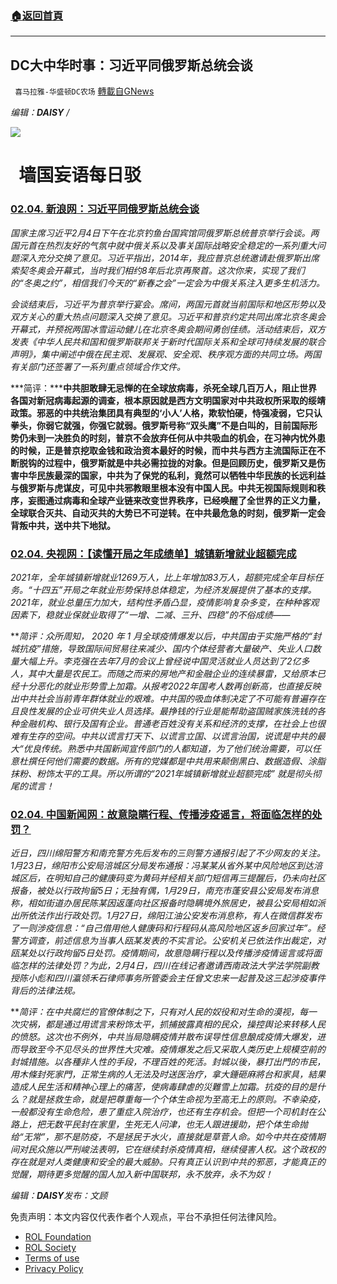 ###  [:house:返回首頁](https://github.com/ourhimalayas/txt)
---


## DC大中华时事：习近平同俄罗斯总统会谈
` 喜马拉雅-华盛顿DC农场` [轉載自GNews](https://gnews.org/zh-hans/1956678/)

*编辑：**DAISY** /*

![](http://himalayawashingtondc.org/wp-content/uploads/2021/08/ScreenShot-2021-08-01-at-17.25.09@2x.png)

#   墙国妄语每日驳

### [**02.04. 新浪网**：习近平同俄罗斯总统会谈](https://news.sina.com.cn/c/xl/2022-02-04/doc-ikyakumy4225949.shtml)

*国家主席习近平2月4日下午在北京钓鱼台国宾馆同俄罗斯总统普京举行会谈。两国元首在热烈友好的气氛中就中俄关系以及事关国际战略安全稳定的一系列重大问题深入充分交换了意见。习近平指出，2014年，我应普京总统邀请赴俄罗斯出席索契冬奥会开幕式，当时我们相约8年后北京再聚首。这次你来，实现了我们的“冬奥之约”，相信我们今天的“新春之会”一定会为中俄关系注入更多生机活力。*

*会谈结束后，习近平为普京举行宴会。席间，两国元首就当前国际和地区形势以及双方关心的重大热点问题深入交换了意见。习近平和普京约定共同出席北京冬奥会开幕式，并预祝两国冰雪运动健儿在北京冬奥会期间勇创佳绩。活动结束后，双方发表《中华人民共和国和俄罗斯联邦关于新时代国际关系和全球可持续发展的联合声明》，集中阐述中俄在民主观、发展观、安全观、秩序观方面的共同立场。两国有关部门还签署了一系列重点领域合作文件。*

***简评：*****中共胆敢肆无忌惮的在全球放病毒，杀死全球几百万人，阻止世界各国对新冠病毒起源的调查，根本原因就是西方文明国家对中共政权所采取的绥靖政策。邪恶的中共统治集团具有典型的‘小人’人格，欺软怕硬，恃强凌弱，它只认拳头，你弱它就强，你强它就弱。俄罗斯号称“双头鹰”不是白叫的，目前国际形势仍未到一决胜负的时刻，普京不会放弃任何从中共吸血的机会，在习神内忧外患的时候，正是普京挖取金钱和政治资本最好的时候，而中共与西方主流国际正在不断脱钩的过程中，俄罗斯就是中共必需拉拢的对象。但是回顾历史，俄罗斯又是伤害中华民族最深的国家，中共为了保党的私利，竟然可以牺牲中华民族的长远利益与俄罗斯与虎谋皮，可见中共邪教眼里根本没有中国人民。中共无视国际规则和秩序，妄图通过病毒和全球产业链来改变世界秩序，已经唤醒了全世界的正义力量，全球联合灭共、自动灭共的大势已不可逆转。在中共最危急的时刻，俄罗斯一定会背叛中共，送中共下地狱。**

### [02.04. 央视网：【读懂开局之年成绩单】城镇新增就业超额完成](https://news.cctv.com/2022/02/04/ARTIPPWaxPgxv5veLERcFTnN220204.shtml?spm=C94212.PBZrLs0D62ld.EKoevbmLqVHC.118)

*2021年，全年城镇新增就业1269万人，比上年增加83万人，超额完成全年目标任务。“十四五”开局之年就业形势保持总体稳定，为经济发展提供了基本的支撑。2021年，就业总量压力加大，结构性矛盾凸显，疫情影响复杂多变，在种种客观因素下，稳就业保就业取得了“一增、二减、三升、四稳”的不俗成绩——*

***简评：*众所周知， 2020 年 1 月全球疫情爆发以后，中共国由于实施严格的“封城抗疫”措施，导致国际间贸易往来减少、国内个体经营者大量破产、失业人口数量大幅上升。李克强在去年7月的会议上曾经说中国灵活就业人员达到了2亿多人，其中大量是农民工。而随之而来的房地产和金融企业的连续暴雷，又给原本已经十分恶化的就业形势雪上加霜。从报考2022年国考人数再创新高，也直接反映出中共社会当前青年群体就业的艰难。中共国的吸血体制决定了不可能有普遍存在且良性发展的企业可供失业人员选择。最挣钱的行业是能帮助盗国贼家族洗钱的各种金融机构、银行及国有企业。普通老百姓没有关系和经济的支撑，在社会上也很难有生存的空间。中共以谎言打天下、以谎言立国、以谎言治国，说谎是中共的最大“优良传统。熟悉中共国新闻宣传部门的人都知道，为了他们统治需要，可以任意杜撰任何他们需要的数据。所有的党媒都是中共用来颠倒黑白、数据造假、涂脂抹粉、粉饰太平的工具。所以所谓的“2021年城镇新增就业超额完成” 就是彻头彻尾的谎言！**

### [02.04. 中国新闻网：故意隐瞒行程、传播涉疫谣言，将面临怎样的处罚？](http://www.chinanews.com.cn/sh/2022/02-04/9668295.shtml)

*近日，四川绵阳警方和南充警方先后发布的三则警方通报引起了不少网友的关注。1月23日，绵阳市公安局涪城区分局发布通报：冯某某从省外某中风险地区到达涪城区后，在明知自己的健康码变为黄码并经相关部门短信再三提醒后，仍未向社区报备，被处以行政拘留5日；无独有偶，1月29日，南充市蓬安县公安局发布消息称，相如街道办居民陈某因返蓬向社区报备时隐瞒境外旅居史，被县公安局相如派出所依法作出行政处罚。1月27日，绵阳江油公安发布消息称，有人在微信群发布了一则涉疫信息：“自己借用他人健康码和行程码从高风险地区返乡回家过年”。经警方调查，前述信息为当事人瓯某发表的不实言论。公安机关已依法作出裁定，对瓯某处以行政拘留5日处罚。疫情期间，故意隐瞒行程以及传播涉疫情谣言或将面临怎样的法律处罚？为此，2月4日，四川在线记者邀请西南政法大学法学院副教授陈小彪和四川瀛领禾石律师事务所管委会主任曾文忠来一起普及这三起涉疫事件背后的法律法规。*

***简评：*在中共腐烂的官僚体制之下，只有对人民的奴役和对生命的漠视，每一次灾祸，都是通过用谎言来粉饰太平，抓捕披露真相的民众，操控舆论来转移人民的愤怒。这次也不例外，中共当局隐瞒疫情并散布误导性信息酿成疫情大爆发，进而导致至今不见尽头的世界性大灾难。疫情爆发之后又采取人类历史上规模空前的封城措施。以各種非人性的手段，不理百姓的死活。封城以後，暴打出門的市民，用木條封死家門，正常生病的人无法及时送医治疗，拿大錘砸麻將台和家具，結果造成人民生活和精神心理上的痛苦，使病毒肆虐的災難雪上加霜。抗疫的目的是什么？就是拯救生命，就是把尊重每一个个体生命视为至高无上的原则。不幸染疫，一般都没有生命危险，患了重症入院治疗，也还有生存机会。但把一个司机封在公路上，把无数平民封在家里，生死无人问津，也无人跟进援助，把个体生命抛给“无常”，那不是防疫，不是拯民于水火，直接就是草菅人命。如今中共在疫情期间对民众施以严刑峻法表明，它在继续封杀疫情真相，继续侵害人权。这个政权的存在就是对人类健康和安全的最大威胁。只有真正认识到中共的邪恶，才能真正的觉醒，期待更多觉醒的国人加入新中国联邦，永不放弃，永不为奴！**



*编辑：****DAISY****发布：文顾*

 

免责声明：本文内容仅代表作者个人观点，平台不承担任何法律风险。

- [ROL Foundation](https://rolfoundation.org/)
- [ROL Society](https://rolsociety.org/)
- [Terms of use](https://gnews.org/terms-of-use-3/)
- [Privacy Policy](https://gnews.org/privacy-policy/)
